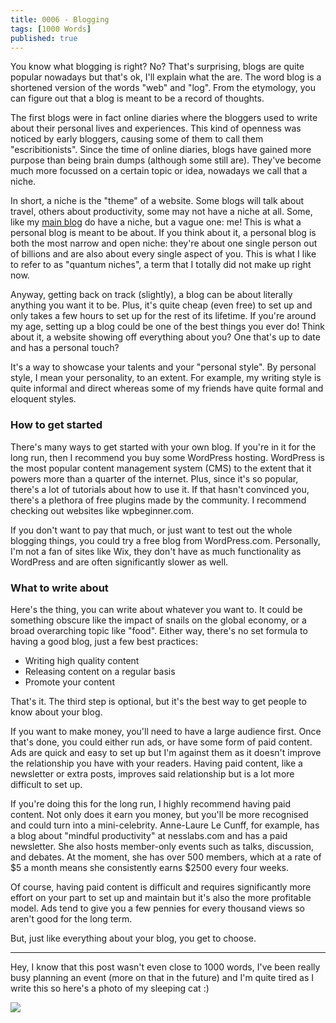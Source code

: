 ```yaml
---
title: 0006 - Blogging
tags: [1000 Words]
published: true
---
```


You know what blogging is right? No? That's surprising, blogs are quite popular nowadays but that's ok, I'll explain what the are. The word blog is a shortened version of the words "web" and "log". From the etymology, you can figure out that a blog is meant to be a record of thoughts.

The first blogs were in fact online diaries where the bloggers used to write about their personal lives and experiences. This kind of openness was noticed by early bloggers, causing some of them to call them "escribitionists". Since the time of online diaries, blogs have gained more purpose than being brain dumps (although some still are). They've become much more focussed on a certain topic or idea, nowadays we call that a niche.

In short, a niche is the "theme" of a website. Some blogs will talk about travel, others about productivity, some may not have a niche at all. Some, like my [main blog](https://manassadasivuni.com) do have a niche, but a vague one: me! This is what a personal blog is meant to be about. If you think about it, a personal blog is both the most narrow and open niche: they're about one single person out of billions and are also about every single aspect of you. This is what I like to refer to as "quantum niches", a term that I totally did not make up right now.

Anyway, getting back on track (slightly), a blog can be about literally anything you want it to be. Plus, it's quite cheap (even free) to set up and only takes a few hours to set up for the rest of its lifetime. If you're around my age, setting up a blog could be one of the best things you ever do! Think about it, a website showing off everything about you? One that's up to date and has a personal touch? 

It's a way to showcase your talents and your "personal style". By personal style, I mean your personality, to an extent. For example, my writing style is quite informal and direct whereas some of my friends have quite formal and eloquent styles. 

### How to get started
There's many ways to get started with your own blog. If you're in it for the long run, then I recommend you buy some WordPress hosting. WordPress is the most popular content management system (CMS) to the extent that it powers more than a quarter of the internet. Plus, since it's so popular, there's a lot of tutorials about how to use it. If that hasn't convinced you, there's a plethora of free plugins made by the community. I recommend checking out websites like wpbeginner.com.

If you don't want to pay that much, or just want to test out the whole blogging things, you could try a free blog from WordPress.com. Personally, I'm not a fan of sites like Wix, they don't have as much functionality as WordPress and are often significantly slower as well.

### What to write about
Here's the thing, you can write about whatever you want to. It could be something obscure like the impact of snails on the global economy, or a broad overarching topic like "food". Either way, there's no set formula to having a good blog, just a few best practices:

- Writing high quality content
- Releasing content on a regular basis
- Promote your content

That's it. The third step is optional, but it's the best way to get people to know about your blog.

If you want to make money, you'll need to have a large audience first. Once that's done, you could either run ads, or have some form of paid content. Ads are quick and easy to set up but I'm against them as it doesn't improve the relationship you have with your readers. Having paid content, like a newsletter or extra posts,  improves said relationship but is a lot more difficult to set up.

If you're doing this for the long run, I highly recommend having paid content. Not only does it earn you money, but you'll be more recognised and could turn into a mini-celebrity. Anne-Laure Le Cunff, for example, has a blog about "mindful productivity" at nesslabs.com and has a paid newsletter. She also hosts member-only events such as talks, discussion, and debates. At the moment, she has over 500 members, which at a rate of $5 a month means she consistently earns $2500 every four weeks.

Of course, having paid content is difficult and requires significantly more effort on your part to set up and maintain but it's also the more profitable model.  Ads tend to give you a few pennies for every thousand views so aren't good for the long term.

But, just like everything about your blog, you get to choose.

---

Hey, I know that this post wasn't even close to 1000 words, I've been really busy planning an event (more on that in the future) and I'm quite tired as I write this so here's a photo of my sleeping cat :)

![](https://notes.manassadasivuni.com/assets/img/0006/Leo.jpg)